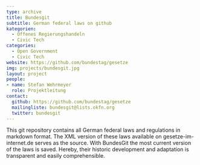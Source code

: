 ```yaml
---
type: archive
title: Bundesgit
subtitle: German federal laws on github
kategorien:
  - Offenes Regierungshandeln
  - Civic Tech
categories:
  - Open Government
  - Civic Tech
website: https://github.com/bundestag/gesetze
img: projects/bundesgit.jpg
layout: project
people:
- name: Stefan Wehrmeyer
  role: Projektleitung
contact:
  github: https://github.com/bundestag/gesetze
  mailingliste: bundesgit@lists.okfn.org
  twitter: bundesgit
---
```

This git repository contains all German federal laws and regulations in markdown format. The XML version of these laws available on gesetze-im-internet.de serves as the source. With BundesGit the most current version of the laws is saved. Hereby, their historic development and adaptation is transparent and easily comprehensible.

